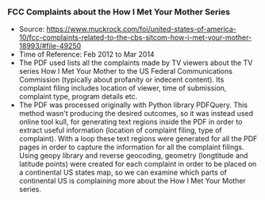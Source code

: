 ### FCC Complaints about the How I Met Your Mother Series

- Source: https://www.muckrock.com/foi/united-states-of-america-10/fcc-complaints-related-to-the-cbs-sitcom-how-i-met-your-mother-18993/#file-49250
- Time of Reference: Feb 2012 to Mar 2014
- The PDF used lists all the complaints made by TV viewers about the TV series How I Met Your Mother to the US Federal Communications Commission (typically about profanity or indecent content). Its complaint filing includes location of viewer, time of submission, complaint type, program details etc.
- The PDF was processed originally with Python library PDFQuery. This method wasn't producing the desired outcomes, so it was instead used online tool kull, for generating text regions inside the PDF in order to extract useful information (location of complaint filing, type of complaint). With a loop these text regions were generated for all the PDF pages in order to capture the information for all the complaint filings. Using geopy library and reverse geocoding, geometry (longtitude and latitude points) were created for each complaint in order to be placed on a continental US states map, so we can examine which parts of continental US is complaining more about the How I Met Your Mother series.